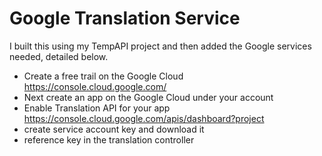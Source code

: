 # Google Translation Service
I built this using my TempAPI project and then added the Google services needed, detailed below.

 - Create a free trail on the Google Cloud https://console.cloud.google.com/
 - Next create an app on the Google Cloud under your account
 - Enable Translation API for your app https://console.cloud.google.com/apis/dashboard?project
 - create service account key and download it
 - reference key in the translation controller
 